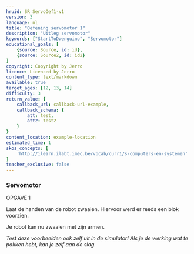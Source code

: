 ```yaml
---
hruid: SR_ServoOef1-v1
version: 3
language: nl
title: "Oefening servomotor 1"
description: "Uitleg servomotor"
keywords: ["StartToDwenguino", "Servomotor"]
educational_goals: [
    {source: Source, id: id}, 
    {source: Source2, id: id2}
]
copyright: Copyright by Jerro
licence: Licenced by Jerro
content_type: text/markdown
available: true
target_ages: [12, 13, 14]
difficulty: 3
return_value: {
    callback_url: callback-url-example,
    callback_schema: {
        att: test,
        att2: test2
    }
}
content_location: example-location
estimated_time: 1
skos_concepts: [
    'http://ilearn.ilabt.imec.be/vocab/curr1/s-computers-en-systemen'
]
teacher_exclusive: false
---
```


### Servomotor
OPGAVE 1

Laat de handen van de robot zwaaien. Hiervoor werd er reeds een blok voorzien.


Je robot kan nu zwaaien met zijn armen.

*Test deze voorbeelden ook zelf uit in de simulator! Als je de werking wat te pakken hebt, kan je zelf aan de slag.*